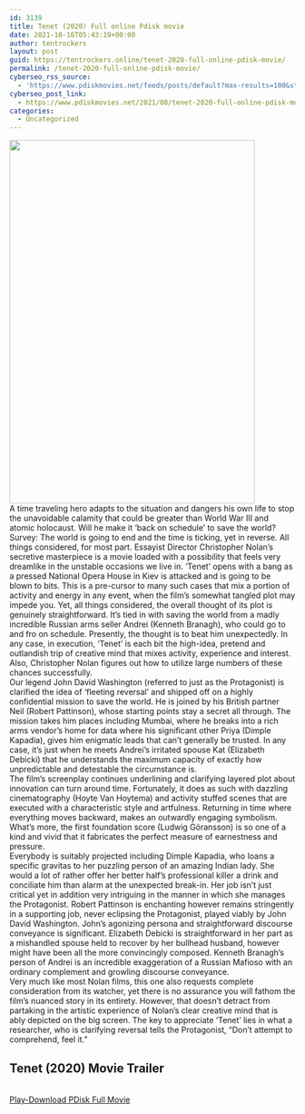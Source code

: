 ```yaml
---
id: 3139
title: Tenet (2020) Full online Pdisk movie
date: 2021-10-16T05:43:19+00:00
author: tentrockers
layout: post
guid: https://tentrockers.online/tenet-2020-full-online-pdisk-movie/
permalink: /tenet-2020-full-online-pdisk-movie/
cyberseo_rss_source:
  - 'https://www.pdiskmovies.net/feeds/posts/default?max-results=100&start-index=901'
cyberseo_post_link:
  - https://www.pdiskmovies.net/2021/08/tenet-2020-full-online-pdisk-movie.html
categories:
  - Uncategorized
---
```

<div class="separator">
  <a href="https://1.bp.blogspot.com/-xcazZiCQySk/YRuF0CLbFDI/AAAAAAAAARE/Hpc8Jt-Wl50P5MqIvUYboDFqdoM5JyseACLcBGAsYHQ/s1500/Tenet%2B%25282020%2529%2BFull%2Bonline%2BPdisk%2Bmovie.jpg" imageanchor="1"><img loading="lazy" border="0" data-original-height="1500" data-original-width="1012" height="640" src="https://1.bp.blogspot.com/-xcazZiCQySk/YRuF0CLbFDI/AAAAAAAAARE/Hpc8Jt-Wl50P5MqIvUYboDFqdoM5JyseACLcBGAsYHQ/w432-h640/Tenet%2B%25282020%2529%2BFull%2Bonline%2BPdisk%2Bmovie.jpg" width="432" /></a>
</div>

<div>
  <div>
    <span>A time traveling hero adapts to the situation and dangers his own life to stop the unavoidable calamity that could be greater than World War III and atomic holocaust. Will he make it &#8216;back on schedule&#8217; to save the world?&nbsp;</span>
  </div>
  
  <div>
    <span>Survey: The world is going to end and the time is ticking, yet in reverse. All things considered, for most part. Essayist Director Christopher Nolan&#8217;s secretive masterpiece is a movie loaded with a possibility that feels very dreamlike in the unstable occasions we live in. &#8216;Tenet&#8217; opens with a bang as a pressed National Opera House in Kiev is attacked and is going to be blown to bits. This is a pre-cursor to many such cases that mix a portion of activity and energy in any event, when the film&#8217;s somewhat tangled plot may impede you. Yet, all things considered, the overall thought of its plot is genuinely straightforward. It&#8217;s tied in with saving the world from a madly incredible Russian arms seller Andrei (Kenneth Branagh), who could go to and fro on schedule. Presently, the thought is to beat him unexpectedly. In any case, in execution, &#8216;Tenet&#8217; is each bit the high-idea, pretend and outlandish trip of creative mind that mixes activity, experience and interest. Also, Christopher Nolan figures out how to utilize large numbers of these chances successfully.&nbsp;</span>
  </div>
  
  <div>
    <span>Our legend John David Washington (referred to just as the Protagonist) is clarified the idea of &#8216;fleeting reversal&#8217; and shipped off on a highly confidential mission to save the world. He is joined by his British partner Neil (Robert Pattinson), whose starting points stay a secret all through. The mission takes him places including Mumbai, where he breaks into a rich arms vendor&#8217;s home for data where his significant other Priya (Dimple Kapadia), gives him enigmatic leads that can&#8217;t generally be trusted. In any case, it&#8217;s just when he meets Andrei&#8217;s irritated spouse Kat (Elizabeth Debicki) that he understands the maximum capacity of exactly how unpredictable and detestable the circumstance is.&nbsp;</span>
  </div>
  
  <div>
    <span>The film&#8217;s screenplay continues underlining and clarifying layered plot about innovation can turn around time. Fortunately, it does as such with dazzling cinematography (Hoyte Van Hoytema) and activity stuffed scenes that are executed with a characteristic style and artfulness. Returning in time where everything moves backward, makes an outwardly engaging symbolism. What&#8217;s more, the first foundation score (Ludwig Göransson) is so one of a kind and vivid that it fabricates the perfect measure of earnestness and pressure.&nbsp;</span>
  </div>
  
  <div>
    <span>Everybody is suitably projected including Dimple Kapadia, who loans a specific gravitas to her puzzling person of an amazing Indian lady. She would a lot of rather offer her better half&#8217;s professional killer a drink and conciliate him than alarm at the unexpected break-in. Her job isn&#8217;t just critical yet in addition very intriguing in the manner in which she manages the Protagonist. Robert Pattinson is enchanting however remains stringently in a supporting job, never eclipsing the Protagonist, played viably by John David Washington. John&#8217;s agonizing persona and straightforward discourse conveyance is significant. Elizabeth Debicki is straightforward in her part as a mishandled spouse held to recover by her bullhead husband, however might have been all the more convincingly composed. Kenneth Branagh&#8217;s person of Andrei is an incredible exaggeration of a Russian Mafioso with an ordinary complement and growling discourse conveyance.&nbsp;</span>
  </div>
  
  <div>
    <span>Very much like most Nolan films, this one also requests complete consideration from its watcher, yet there is no assurance you will fathom the film&#8217;s nuanced story in its entirety. However, that doesn&#8217;t detract from partaking in the artistic experience of Nolan&#8217;s clear creative mind that is ably depicted on the big screen. The key to appreciate &#8216;Tenet&#8217; lies in what a researcher, who is clarifying reversal tells the Protagonist, &#8220;Don&#8217;t attempt to comprehend, feel it.&#8221;</span>
  </div>
</div>

<div>
  <h2>
    <span>Tenet (2020) Movie Trailer</span>
  </h2>
</div>

  
<a href="https://kofilink.com/1/bnYyaXY5MDAxczlh?dn=1" onclick="window.open('https://kofilink.com/1/bnYyaXY5MDAxczlh?dn=1','popup','width=600,height=600'); return false;" target="popup" rel="noopener"><br /> Play-Download PDisk Full Movie<br /> </a>